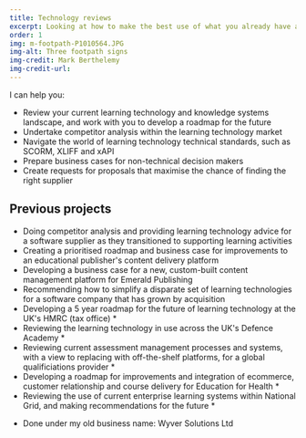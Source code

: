 ```yaml
---
title: Technology reviews
excerpt: Looking at how to make the best use of what you already have and provide a roadmap for the future
order: 1
img: m-footpath-P1010564.JPG
img-alt: Three footpath signs
img-credit: Mark Berthelemy
img-credit-url: 
---
```

I can help you:

- Review your current learning technology and knowledge systems landscape, and work with you to develop a roadmap for the future
- Undertake competitor analysis within the learning technology market
- Navigate the world of learning technology technical standards, such as SCORM, XLIFF and xAPI
- Prepare business cases for non-technical decision makers
- Create requests for proposals that maximise the chance of finding the right supplier

## Previous projects

- Doing competitor analysis and providing learning technology advice for a software supplier as they transitioned to supporting learning activities
- Creating a prioritised roadmap and business case for improvements to an educational publisher's content delivery platform
- Developing a business case for a new, custom-built content management platform for Emerald Publishing
- Recommending how to simplify a disparate set of learning technologies for a software company that has grown by acquisition
- Developing a 5 year roadmap for the future of learning technology at the UK's HMRC (tax office) *
- Reviewing the learning technology in use across the UK's Defence Academy *
- Reviewing current assessment management processes and systems, with a view to replacing with off-the-shelf platforms, for a global qualificiations provider *
- Developing a roadmap for improvements and integration of ecommerce, customer relationship and course delivery for Education for Health *
- Reviewing the use of current enterprise learning systems within National Grid, and making recommendations for the future *

* Done under my old business name: Wyver Solutions Ltd